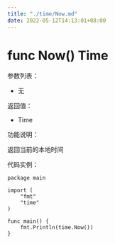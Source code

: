 ```yaml
---
title: "./time/Now.md"
date: 2022-05-12T14:13:01+08:00
---
```

# func Now() Time

参数列表：

- 无

返回值：

- Time

功能说明：

返回当前的本地时间

代码实例：

	package main
	
	import (
		"fmt"
		"time"
	)
	
	func main() {
		fmt.Println(time.Now())
	}
